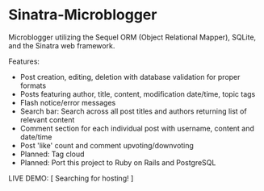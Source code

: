 Sinatra-Microblogger
================

Microblogger utilizing the Sequel ORM (Object Relational Mapper), SQLite, and the Sinatra web framework.

Features:
* Post creation, editing, deletion with database validation for proper formats
* Posts featuring author, title, content, modification date/time, topic tags
* Flash notice/error messages
* Search bar: Search across all post titles and authors returning list of relevant content
* Comment section for each individual post with username, content and date/time
* Post 'like' count and comment upvoting/downvoting
* Planned: Tag cloud
* Planned: Port this project to Ruby on Rails and PostgreSQL

LIVE DEMO: [ Searching for hosting! ]

